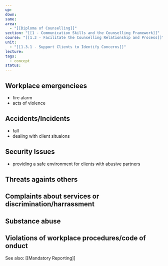 ```yaml
---
up: 
down: 
same: 
area:
  - "[[Diploma of Counselling]]"
section: "[[1 - Communication Skills and the Counselling Framework]]"
course: "[[1.3 - Facilitate the Counselling Relationship and Process]]"
unit:
  - "[[1.3.1 - Support Clients to Identify Concerns]]"
lecture: 
tags:
  - concept
status:
---
```

## Workplace emergenciees
- fire alarm
- acts of violence

## Accidents/Incidents
- fall
- dealing with client situaions

## Security Issues
- providing a safe environment for clients with abusive partners

## Threats againts others

## Complaints about services or discrimination/harrassment

## Substance abuse


## Violations of workplace procedures/code of  onduct

See also: [[Mandatory Reporting]]